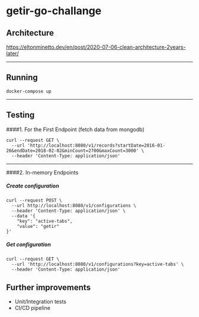 # getir-go-challange

## Architecture

https://eltonminetto.dev/en/post/2020-07-06-clean-architecture-2years-later/

---
## Running

`docker-compose up`

---
## Testing

####1. For the First Endpoint (fetch data from mongodb)
```
curl --request GET \
  --url 'http://localhost:8080/v1/records?startDate=2016-01-26&endDate=2018-02-02&minCount=2700&maxCount=3000' \
  --header 'Content-Type: application/json'
```
---
####2. In-memory Endpoints

##### Create configuration
```
curl --request POST \
  --url http://localhost:8080/v1/configurations \
  --header 'Content-Type: application/json' \
  --data '{
	"key": "active-tabs",
	"value": "getir"
}'
```
##### Get configuration

```
curl --request GET \
  --url 'http://localhost:8080/v1/configurations?key=active-tabs' \
  --header 'Content-Type: application/json'
```

## Further improvements

- Unit/Integration tests
- CI/CD pipeline

